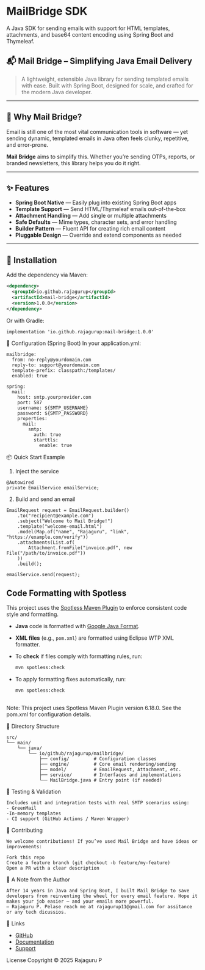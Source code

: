 # MailBridge SDK

A Java SDK for sending emails with support for HTML templates, attachments, and base64 content encoding using Spring Boot and Thymeleaf.

## 📬 Mail Bridge – Simplifying Java Email Delivery

> A lightweight, extensible Java library for sending templated emails with ease. Built with Spring Boot, designed for scale, and crafted for the modern Java developer.

---

## 🚀 Why Mail Bridge?

Email is still one of the most vital communication tools in software — yet sending dynamic, templated emails in Java often feels clunky, repetitive, and error-prone.

**Mail Bridge** aims to simplify this. Whether you’re sending OTPs, reports, or branded newsletters, this library helps you do it right.

---

## ✨ Features

- **Spring Boot Native** — Easily plug into existing Spring Boot apps
- **Template Support** — Send HTML/Thymeleaf emails out-of-the-box
- **Attachment Handling** — Add single or multiple attachments
- **Safe Defaults** — Mime types, character sets, and error handling
- **Builder Pattern** — Fluent API for creating rich email content
- **Pluggable Design** — Override and extend components as needed

---

## 🧱 Installation

Add the dependency via Maven:

```xml
<dependency>
  <groupId>io.github.rajagurup</groupId>
  <artifactId>mail-bridge</artifactId>
  <version>1.0.0</version>
</dependency>
```

Or with Gradle:

```
implementation 'io.github.rajagurup:mail-bridge:1.0.0'
```

🔧 Configuration (Spring Boot) 
In your application.yml:

```aiignore
mailbridge:
  from: no-reply@yourdomain.com
  reply-to: support@yourdomain.com
  template-prefix: classpath:/templates/
  enabled: true

spring:
  mail:
    host: smtp.yourprovider.com
    port: 587
    username: ${SMTP_USERNAME}
    password: ${SMTP_PASSWORD}
    properties:
      mail:
        smtp:
          auth: true
          starttls:
            enable: true
```

📦 Quick Start Example

1. Inject the service
```aiignore
@Autowired
private EmailService emailService;
```

2. Build and send an email
```aiignore
EmailRequest request = EmailRequest.builder()
    .to("recipient@example.com")
    .subject("Welcome to Mail Bridge!")
    .template("welcome-email.html")
    .model(Map.of("name", "Rajaguru", "link", "https://example.com/verify"))
    .attachments(List.of(
        Attachment.fromFile("invoice.pdf", new File("/path/to/invoice.pdf"))
    ))
    .build();

emailService.send(request);
```

## Code Formatting with Spotless

This project uses the [Spotless Maven Plugin](https://github.com/diffplug/spotless) to enforce consistent code style and formatting.

- **Java** code is formatted with [Google Java Format](https://github.com/google/google-java-format).
- **XML files** (e.g., `pom.xml`) are formatted using Eclipse WTP XML formatter.
- To **check** if files comply with formatting rules, run:

  ```bash
  mvn spotless:check
  
- To apply formatting fixes automatically, run:
  ```bash
  mvn spotless:check
 
Note: This project uses Spotless Maven Plugin version 6.18.0. See the pom.xml for configuration details.

📁 Directory Structure
```aiignore
src/
└── main/
    └── java/
        └── io/github/rajagurup/mailbridge/
            ├── config/         # Configuration classes
            ├── engine/         # Core email rendering/sending
            ├── model/          # EmailRequest, Attachment, etc.
            ├── service/        # Interfaces and implementations
            └── MailBridge.java # Entry point (if needed)
```

🧪 Testing & Validation
```aiignore
Includes unit and integration tests with real SMTP scenarios using:
- GreenMail
-In-memory templates
- CI support (GitHub Actions / Maven Wrapper)
```

🤝 Contributing
```aiignore
We welcome contributions! If you’ve used Mail Bridge and have ideas or improvements:

Fork this repo
Create a feature branch (git checkout -b feature/my-feature)
Open a PR with a clear description
```

🙌 A Note from the Author

```aiignore
After 14 years in Java and Spring Boot, I built Mail Bridge to save developers from reinventing the wheel for every email feature. Hope it makes your job easier — and your emails more powerful.
— Rajaguru P. Pelase reach me at rajagurup11@gmail.com for assitance or any tech dicussios.
```

🔗 Links
- [GitHub](https://github.com/rajagurup/mail-bridge)
- [Documentation](https://rajagurup.github.io/mail-bridge/)
- [Support](https://github.com/rajagurup/mail-bridge/issues)

License Copyright © 2025 Rajaguru P

